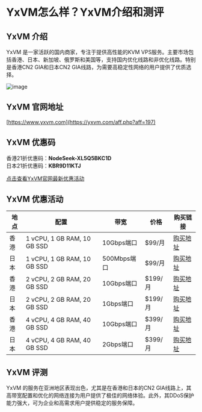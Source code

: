 # YxVM怎么样？YxVM介绍和测评

## YxVM 介绍
YxVM 是一家活跃的国内商家，专注于提供高性能的KVM VPS服务。主要市场包括香港、日本、新加坡、俄罗斯和美国等，支持国内优化线路和非优化线路。特别是香港CN2 GIA和日本CN2 GIA线路，为需要高稳定性网络的用户提供了优质选择。

![image](https://github.com/blandrandy965/YxVM/assets/167727001/e9744f51-9943-4fe6-bc5f-62daa013dc0c)

## YxVM 官网地址
[https://www.yxvm.com](https://yxvm.com/aff.php?aff=197)

## YxVM 优惠码
香港21折优惠码：**NodeSeek-XL5Q5BKC1D**  
日本21折优惠码：**KBR9D11KTJ**

[点击查看YxVM官网最新优惠活动](https://yxvm.com/aff.php?aff=197)

## YxVM 优惠活动
| 地点  | 配置                   | 带宽         | 价格   | 购买链接                                               |
|-------|------------------------|--------------|--------|--------------------------------------------------------|
| 香港  | 1 vCPU, 1 GB RAM, 10 GB SSD | 10Gbps端口  | $99/月 | [购买地址](https://yxvm.com/aff.php?aff=197&pid=67)       |
| 日本  | 1 vCPU, 1 GB RAM, 10 GB SSD | 500Mbps端口 | $99/月 | [购买地址](https://yxvm.com/aff.php?aff=197&pid=78)       |
| 香港  | 2 vCPU, 2 GB RAM, 20 GB SSD | 10Gbps端口  | $199/月| [购买地址](https://yxvm.com/aff.php?aff=197&pid=68)       |
| 日本  | 2 vCPU, 2 GB RAM, 20 GB SSD | 1Gbps端口   | $199/月| [购买地址](https://yxvm.com/aff.php?aff=197&pid=79)       |
| 香港  | 4 vCPU, 4 GB RAM, 40 GB SSD | 10Gbps端口  | $399/月| [购买地址](https://yxvm.com/aff.php?aff=197&pid=69)       |
| 日本  | 4 vCPU, 4 GB RAM, 40 GB SSD | 2Gbps端口   | $399/月| [购买地址](https://yxvm.com/aff.php?aff=197&pid=80)       |

## YxVM 评测
YxVM 的服务在亚洲地区表现出色，尤其是在香港和日本的CN2 GIA线路上，其高带宽配置和优化的网络连接为用户提供了极佳的网络体验。此外，其DDoS保护能力强大，可为企业和高需求用户提供稳定的服务保障。
